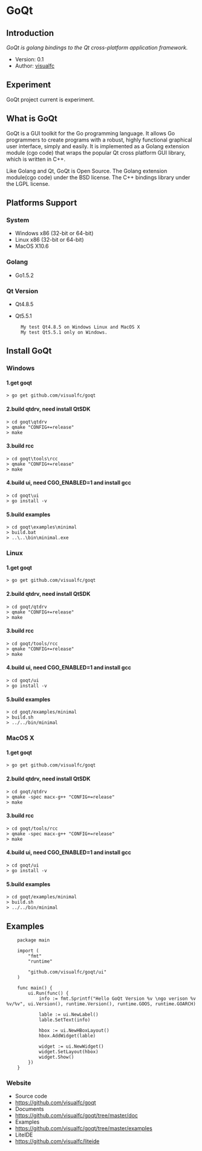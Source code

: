 GoQt
====

## Introduction

_GoQt is golang bindings to the Qt cross-platform application framework._

* Version: 0.1
* Author: [visualfc](mailto:visualfc@gmail.com)


## Experiment
GoQt project current is experiment.

## What is GoQt
GoQt is a GUI toolkit for the Go programming language. It allows Go programmers to create programs with a robust, highly functional graphical user interface, simply and easily. It is implemented as a Golang extension module (cgo code) that wraps the popular Qt cross platform GUI library, which is written in C++.

Like Golang and Qt, GoQt is Open Source. The Golang extension module(cgo code) under the BSD license. The C++ bindings library under the LGPL license. 

## Platforms Support

### System

* Windows x86 (32-bit or 64-bit) 
* Linux x86 (32-bit or 64-bit)
* MacOS X10.6 

### Golang

* Go1.5.2

### Qt Version

* Qt4.8.5

* Qt5.5.1

		My test Qt4.8.5 on Windows Linux and MacOS X
		My test Qt5.5.1 only on Windows.


## Install GoQt

### Windows

#### 1.get goqt
    > go get github.com/visualfc/goqt
#### 2.build qtdrv, need install QtSDK
    > cd goqt\qtdrv
    > qmake "CONFIG+=release"
    > make
#### 3.build rcc	
	> cd goqt\tools\rcc
	> qmake "CONFIG+=release"	
	> make
#### 4.build ui, need CGO_ENABLED=1 and install gcc
    > cd goqt\ui
    > go install -v
#### 5.build examples
    > cd goqt\examples\minimal
    > build.bat
    > ..\..\bin\minimal.exe
	
### Linux

#### 1.get goqt
    > go get github.com/visualfc/goqt
#### 2.build qtdrv, need install QtSDK
    > cd goqt/qtdrv
    > qmake "CONFIG+=release"
    > make
#### 3.build rcc	
	> cd goqt/tools/rcc
	> qmake "CONFIG+=release"	
	> make
#### 4.build ui, need CGO_ENABLED=1 and install gcc
    > cd goqt/ui
    > go install -v
#### 5.build examples
    > cd goqt/examples/minimal
    > build.sh
    > ../../bin/minimal
	
### MacOS X

#### 1.get goqt
    > go get github.com/visualfc/goqt
#### 2.build qtdrv, need install QtSDK
    > cd goqt/qtdrv
    > qmake -spec macx-g++ "CONFIG+=release"
    > make
#### 3.build rcc	
	> cd goqt/tools/rcc
	> qmake -spec macx-g++ "CONFIG+=release"	
	> make
#### 4.build ui, need CGO_ENABLED=1 and install gcc
    > cd goqt/ui
    > go install -v
#### 5.build examples
    > cd goqt/examples/minimal
    > build.sh
    > ../../bin/minimal	
		

## Examples

		package main
		
		import (
			"fmt"
			"runtime"
		
			"github.com/visualfc/goqt/ui"
		)
		
		func main() {
			ui.Run(func() {
				info := fmt.Sprintf("Hello GoQt Version %v \ngo verison %v %v/%v", ui.Version(), runtime.Version(), runtime.GOOS, runtime.GOARCH)
		
				lable := ui.NewLabel()
				lable.SetText(info)
		
				hbox := ui.NewHBoxLayout()
				hbox.AddWidget(lable)
		
				widget := ui.NewWidget()
				widget.SetLayout(hbox)
				widget.Show()
			})
		}


### Website
 * Source code
  * https://github.com/visualfc/goqt
 * Documents
  * https://github.com/visualfc/goqt/tree/master/doc
 * Examples
  * https://github.com/visualfc/goqt/tree/master/examples
 * LiteIDE
  * https://github.com/visualfc/liteide

